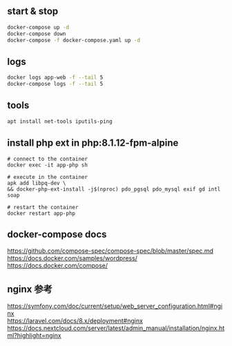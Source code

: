 ## start & stop
```bash
docker-compose up -d
docker-compose down
docker-compose -f docker-compose.yaml up -d
```


## logs
```bash
docker logs app-web -f --tail 5
docker-compose logs -f --tail 5
```


## tools
```bash
apt install net-tools iputils-ping
```


## install php ext in php:8.1.12-fpm-alpine
```shell
# connect to the container
docker exec -it app-php sh
```
```shell
# execute in the container
apk add libpq-dev \
&& docker-php-ext-install -j$(nproc) pdo_pgsql pdo_mysql exif gd intl soap
```
```shell
# restart the container
docker restart app-php
```


## docker-compose docs
https://github.com/compose-spec/compose-spec/blob/master/spec.md  
https://docs.docker.com/samples/wordpress/  
https://docs.docker.com/compose/  


## nginx 参考
https://symfony.com/doc/current/setup/web_server_configuration.html#nginx  
https://laravel.com/docs/8.x/deployment#nginx  
https://docs.nextcloud.com/server/latest/admin_manual/installation/nginx.html?highlight=nginx  
